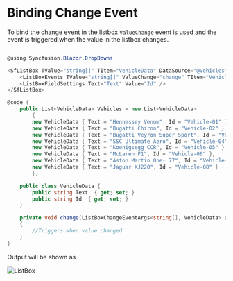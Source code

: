 # Binding Change Event

To bind the change event in the listbox [`ValueChange`](https://help.syncfusion.com/cr/blazor/Syncfusion.Blazor.DropDowns.SfListBox-2.html) event is used and the event is triggered when the value in the listbox changes.

```csharp

@using Syncfusion.Blazor.DropDowns

<SfListBox TValue="string[]" TItem="VehicleData" DataSource="@Vehicles">
    <ListBoxEvents TValue="string[]" ValueChange="change" TItem="VehicleData"></ListBoxEvents>
    <ListBoxFieldSettings Text="Text" Value="Id" />
</SfListBox>

@code {
    public List<VehicleData> Vehicles = new List<VehicleData>
        {
        new VehicleData { Text = "Hennessey Venom", Id = "Vehicle-01" },
        new VehicleData { Text = "Bugatti Chiron", Id = "Vehicle-02" },
        new VehicleData { Text = "Bugatti Veyron Super Sport", Id = "Vehicle-03" },
        new VehicleData { Text = "SSC Ultimate Aero", Id = "Vehicle-04" },
        new VehicleData { Text = "Koenigsegg CCR", Id = "Vehicle-05" },
        new VehicleData { Text = "McLaren F1", Id = "Vehicle-06" },
        new VehicleData { Text = "Aston Martin One- 77", Id = "Vehicle-07" },
        new VehicleData { Text = "Jaguar XJ220", Id = "Vehicle-08" }
        };

    public class VehicleData {
        public string Text  { get; set; }
        public string Id  { get; set; }
    }

    private void change(ListBoxChangeEventArgs<string[], VehicleData> args)
    {
        //Triggers when value changed
    }
}

```

Output will be shown as

![ListBox](./../images/listbox.png)
